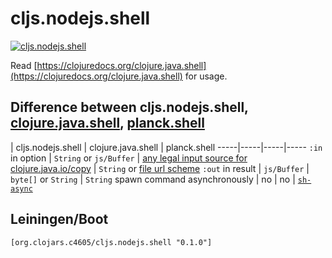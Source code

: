 # cljs.nodejs.shell

[![cljs.nodejs.shell](https://img.shields.io/clojars/v/org.clojars.c4605/cljs.nodejs.shell.svg)](https://clojars.org/org.clojars.c4605/cljs.nodejs.shell)

Read [https://clojuredocs.org/clojure.java.shell](https://clojuredocs.org/clojure.java.shell) for usage.

## Difference between cljs.nodejs.shell, [clojure.java.shell](https://clojuredocs.org/clojure.java.shell), [planck.shell](http://planck-repl.org/planck-namespaces.html)

 | cljs.nodejs.shell | clojure.java.shell | planck.shell
-----|-----|-----|-----
`:in` in option | `String` or `js/Buffer` | [any legal input source for clojure.java.io/copy](https://github.com/clojure/clojure/blob/fe0cfc71e6ec7b546066188c555b01dae0e368e8/src/clj/clojure/java/shell.clj#L84) | `String` or [file url scheme](https://github.com/mfikes/planck/blob/f16c065ca09e24c9d73191805c402985137e83a9/planck-cljs/src/planck/shell.cljs#L57)
`:out` in result | `js/Buffer` | `byte[]` or `String` | `String`
spawn command asynchronously | no | no | [`sh-async`](https://github.com/mfikes/planck/blob/f16c065ca09e24c9d73191805c402985137e83a9/planck-cljs/src/planck/shell.cljs#L80)

## Leiningen/Boot

```
[org.clojars.c4605/cljs.nodejs.shell "0.1.0"]
```
